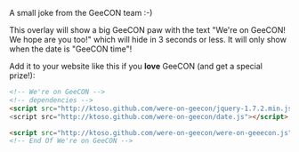 A small joke from the GeeCON team :-)

This overlay will show a big GeeCON paw with the text "We're on GeeCON! We hope are you too!" which will hide in 3 seconds or less. It will only show when the date is "GeeCON time"!

Add it to your website like this if you **love** GeeCON (and get a special prize!):

```html
<!-- We're on GeeCON -->
<!-- dependencies -->
<script src="http://ktoso.github.com/were-on-geecon/jquery-1.7.2.min.js"></scri    pt>
<script src="http://ktoso.github.com/were-on-geecon/date.js"></script>

<script src="http://ktoso.github.com/were-on-geecon/were-on-geeecon.js"></script>
<!-- End Of We're on GeeCON -->

```
